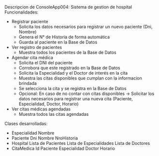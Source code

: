 Descripcion de ConsoleApp004: Sistema de gestion de hospital
Funcionalidades:
- Registrar paciente
    * Solicita los datos necesarios para registrar un nuevo paciente (Dni, Nombre)
    * Genera el N° de Historia de forma automática
    * Guarda al paciente en la Base de Datos
- Ver registro de pacientes
    * Muestra todos los pacientes de la Base de Datos
- Agendar cita médica
    * Solicita el DNI del paciente
    * Corrobora que este registrado en la Base de Datos
    * Solicita la Especialidad y el Doctor de interés en la cita
    * Muestra las citas disponibles que cumplan con la informacion brindada
    * Se selecciona la cita y se registra en la Base de Datos
    * Opcional: En caso de no contar con citas disponibles → Solicitar los datos necesarios para registrar una nueva cita (Paciente, Especialidad, Doctor, Horario)
- Ver citas médicas agendadas
    * Muestra todos las citas agendadas

Clases desarrolladas:
- Especialidad
    Nombre
- Paciente
    Dni
    Nombre
    NroHistoria
- Hospital
    Lista de Pacientes
    Lista de Especialidades
    Lista de Doctores
- CitaMedica
    Id
    Paciente
    Especialidad
    Doctor
    Horario
